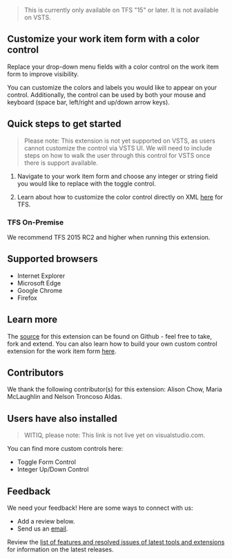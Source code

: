 > This is currently only available on TFS "15" or later. It is not available on VSTS.

## Customize your work item form with a color control ##

Replace your drop-down menu fields with a color control on the work item form to improve visibility. 

You can customize the colors and labels you would like to appear on your control. Additionally, the control can be used by both your mouse and keyboard (space bar, left/right and up/down arrow keys).
 
## Quick steps to get started ##

> Please note: This extension is not yet supported on VSTS, as users cannot customize the control via VSTS UI. We will need to include steps on how to walk the user through this control for VSTS once there is support available. 

1. Navigate to your work item form and choose any integer or string field you would like to replace with the toggle control.

2. Learn about how to customize the color control directly on XML [here](https://github.com/Microsoft/vsts-sample-wit-custom-control/blob/master/README.md) for TFS. 

### TFS On-Premise ###

We recommend TFS 2015 RC2 and higher when running this extension.

## Supported browsers ##

* Internet Explorer
* Microsoft Edge
* Google Chrome 
* Firefox

## Learn more ##

The [source](https://github.com/Microsoft/vsts-sample-wit-custom-control) for this extension can be found on Github - feel free to take, fork and extend. You can also learn how to build your own custom control extension for the work item form [here](https://www.visualstudio.com/en-us/docs/integrate/extensions/develop/custom-control). 

## Contributors ##

We thank the following contributor(s) for this extension: Alison Chow, Maria McLaughlin and Nelson Troncoso Aldas. 

## Users have also installed ##

> WITIQ, please note: This link is not live yet on visualstudio.com. 

You can find more custom controls here: 

* Toggle Form Control
* Integer Up/Down Control

## Feedback ##

We need your feedback! Here are some ways to connect with us:

* Add a review below.
* Send us an [email](mailto://witiq@microsoft.com).

Review the [list of features and resolved issues of latest tools and extensions](https://blogs.msdn.microsoft.com/visualstudioalmrangers/2016/07/15/list-of-features-and-resolved-issues-of-latest-tools-and-extensions/) for information on the latest releases.
